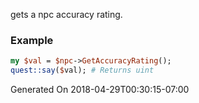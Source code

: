 gets a npc accuracy rating.
### Example

```perl
my $val = $npc->GetAccuracyRating();
quest::say($val); # Returns uint
```


Generated On 2018-04-29T00:30:15-07:00
